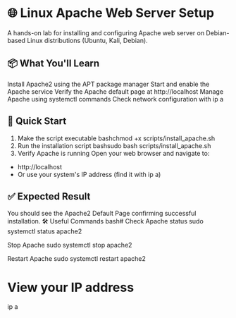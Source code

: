 # 🌐 Linux Apache Web Server Setup
A hands-on lab for installing and configuring Apache web server on Debian-based Linux distributions (Ubuntu, Kali, Debian).
## 📦 What You'll Learn

Install Apache2 using the APT package manager
Start and enable the Apache service
Verify the Apache default page at http://localhost
Manage Apache using systemctl commands
Check network configuration with ip a

## 🚀 Quick Start
1. Make the script executable
bashchmod +x scripts/install_apache.sh
2. Run the installation script
bashsudo bash scripts/install_apache.sh
3. Verify Apache is running
Open your web browser and navigate to:

 - http://localhost
 - Or use your system's IP address (find it with ip a)

## ✅ Expected Result
You should see the Apache2 Default Page confirming successful installation.
🛠️ Useful Commands
bash# Check Apache status
sudo systemctl status apache2

 Stop Apache
sudo systemctl stop apache2

 Restart Apache
sudo systemctl restart apache2

# View your IP address
ip a
